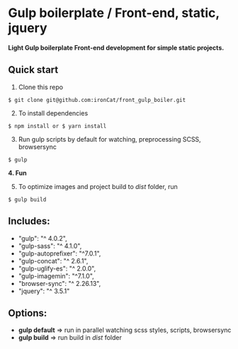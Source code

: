 # Gulp boilerplate / Front-end, static, jquery

**Light Gulp boilerplate Front-end development for simple static projects.**

## Quick start

1. Clone this repo
  ```shell
  $ git clone git@github.com:ironCat/front_gulp_boiler.git
  ```
2. To install dependencies
  ```shell
  $ npm install or $ yarn install
  ```
3. Run gulp scripts by default for watching, preprocessing SCSS, browsersync
  ```shell
  $ gulp
  ```
**4. Fun**

5. To optimize images and project build to _dist_ folder, run
  ```shell
  $ gulp build
  ```

## Includes:
- "gulp": "^ 4.0.2",
- "gulp-sass": "^ 4.1.0",
- "gulp-autoprefixer": "^7.0.1",
- "gulp-concat": "^ 2.6.1",
- "gulp-uglify-es": "^ 2.0.0",
- "gulp-imagemin": "^7.1.0",
- "browser-sync": "^ 2.26.13",
- "jquery": "^ 3.5.1"

## Options:

- **gulp default** => run in parallel watching scss styles, scripts, browsersync
- **gulp build** => run build in _dist_ folder